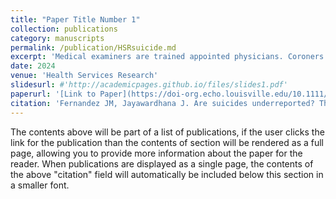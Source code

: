 ```yaml
---
title: "Paper Title Number 1"
collection: publications
category: manuscripts
permalink: /publication/HSRsuicide.md
excerpt: 'Medical examiners are trained appointed physicians. Coroners are often elected individuals with no medical training but serve 80% of the population. Both determine suicide counts in the United States. Suicide is a leading cause of death in the United States. Researchers believe suicide rates are underreported by 15%–50% internationally. Differences in medical training may account for this discrepancy. We used a staggered difference-in-differences approach and found coroner-only states underreported share of suicides by 17.4% and performed 20.4% fewer autopsies compared to states with county coroners and a state medical examiner.'
date: 2024
venue: 'Health Services Research'
slidesurl: #'http://academicpages.github.io/files/slides1.pdf'
paperurl: '[Link to Paper](https://doi-org.echo.louisville.edu/10.1111/1475-6773.14381)'
citation: 'Fernandez JM, Jayawardhana J. Are suicides underreported? The impact of coroners versus medical examiners on suicide reporting. Health Serv Res. 2024; 1-10. doi:10.1111/1475-6773.14381'
---
```


The contents above will be part of a list of publications, if the user clicks the link for the publication than the contents of section will be rendered as a full page, allowing you to provide more information about the paper for the reader. When publications are displayed as a single page, the contents of the above "citation" field will automatically be included below this section in a smaller font.
